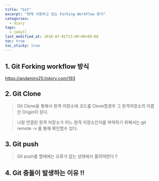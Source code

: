 ```yaml
---
title: "Git"
excerpt: "현재 사용하고 있는 Forking WorkFlow 방식"
categories:
  - diary
tags:
  - jekyll
last_modified_at: 2018-07-01T13:00:00+09:00
toc: true
toc_sticky: true
---
```


## 1. Git Forking workflow 방식

https://andamiro25.tistory.com/193

## 2. Git Clone 

> Git Clone을 통해서 원격 저장소에 코드를 Clone할경우 그 원격저장소의 이름은 Origin이 된다.

> 나랑 연결된 원격 저장소가 어느 원격 저장소인지를 파악하기 위해서는 git remote -v 를 통해 확인할수 있다.

## 3. Git push

> Git push를 할때에는 오류가 없는 상태에서 올려야한다 !!

## 4. Git 충돌이 발생하는 이유 !!


